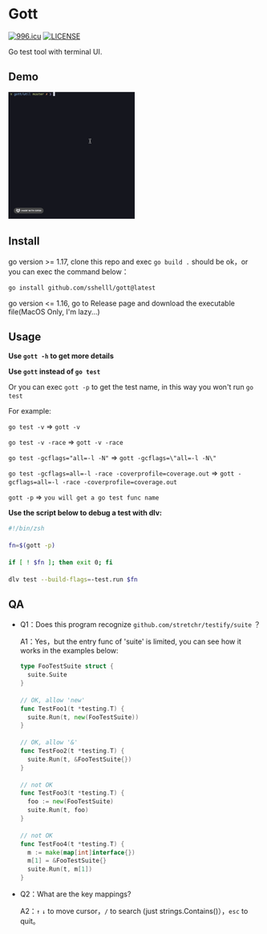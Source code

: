 # Gott

<a href="https://996.icu"><img src="https://img.shields.io/badge/link-996.icu-red.svg" alt="996.icu" /></a>
[![LICENSE](https://img.shields.io/badge/license-Anti%20996-blue.svg)](https://github.com/996icu/996.ICU/blob/master/LICENSE)

Go test tool with terminal UI.

## Demo

<img src="/gif/demo.gif" alt="demo" width=50%>

## Install

go version >= 1.17, clone this repo and exec `go build .` should be ok，or you can exec the command below：

```sh
go install github.com/sshelll/gott@latest
```

go version <= 1.16, go to Release page and download the executable file(MacOS Only, I'm lazy...)

## Usage

**Use `gott -h` to get more details**

**Use `gott` instead of `go test`**

Or you can exec `gott -p` to get the test name, in this way you won't run `go test`

For example:

`go test -v` => `gott -v`

`go test -v -race` => `gott -v -race`

`go test -gcflags="all=-l -N"` => `gott -gcflags=\"all=-l -N\"`

`go test -gcflags=all=-l -race -coverprofile=coverage.out` => `gott -gcflags=all=-l -race -coverprofile=coverage.out`

`gott -p` => `you will get a go test func name`

**Use the script below to debug a test with dlv:**

```sh
#!/bin/zsh

fn=$(gott -p)

if [ ! $fn ]; then exit 0; fi

dlv test --build-flags=-test.run $fn
```

## QA

- Q1：Does this program recognize `github.com/stretchr/testify/suite` ？

  A1：Yes，but the entry func of 'suite' is limited, you can see how it works in the examples below:

  ```go
  type FooTestSuite struct {
    suite.Suite
  }

  // OK, allow 'new'
  func TestFoo1(t *testing.T) {
    suite.Run(t, new(FooTestSuite))
  }

  // OK, allow '&'
  func TestFoo2(t *testing.T) {
    suite.Run(t, &FooTestSuite{})
  }

  // not OK
  func TestFoo3(t *testing.T) {
    foo := new(FooTestSuite)
    suite.Run(t, foo)
  }

  // not OK
  func TestFoo4(t *testing.T) {
    m := make(map[int]interface{})
    m[1] = &FooTestSuite{}
    suite.Run(t, m[1])
  }
  ```

- Q2：What are the key mappings?

  A2：`↑` `↓` to move cursor，`/` to search (just strings.Contains()），`esc` to quit。
